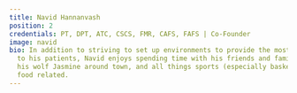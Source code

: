 ```yaml
---
title: Navid Hannanvash
position: 2
credentials: PT, DPT, ATC, CSCS, FMR, CAFS, FAFS | Co-Founder
image: navid
bio: In addition to striving to set up environments to provide the most quality care
  to his patients, Navid enjoys spending time with his friends and family, walking
  his wolf Jasmine around town, and all things sports (especially basketball) and
  food related.
---
```


